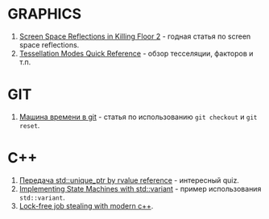 # GRAPHICS

1. [Screen Space Reflections in Killing Floor 2](https://sakibsaikia.github.io/2016/12/26/Screen-Space-Reflection-in-Killing-Floor-2.html) - годная статья по screen space reflections.
2. [Tessellation Modes Quick Reference](http://reedbeta.com/blog/tess-quick-ref/) - обзор тесселяции, факторов и т.п.

# GIT

1. [Машина времени в git](https://habrahabr.ru/post/157175/) - статья по использованию `git checkout` и `git reset`.

# C++
1. [Передача std::unique_ptr by rvalue reference](https://twitter.com/lefticus/status/828652704805289985) - интересный quiz.
2. [Implementing State Machines with std::variant](http://khuttun.github.io/2017/02/04/implementing-state-machines-with-std-variant.html) - пример использования `std::variant`.
3. [Lock-free job stealing with modern c++](http://manu343726.github.io/2017/03/13/lock-free-job-stealing-task-system-with-modern-c.html).

